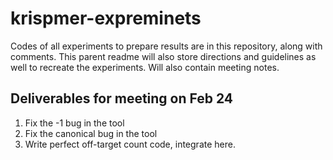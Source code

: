 # krispmer-expreminets
Codes of all experiments to prepare results are in this repository, along with comments. This parent readme will also store directions and guidelines as well to recreate the experiments. Will also contain meeting notes.

## Deliverables for meeting on Feb 24
1. Fix the -1 bug in the tool
1. Fix the canonical bug in the tool
1. Write perfect off-target count code, integrate here.

